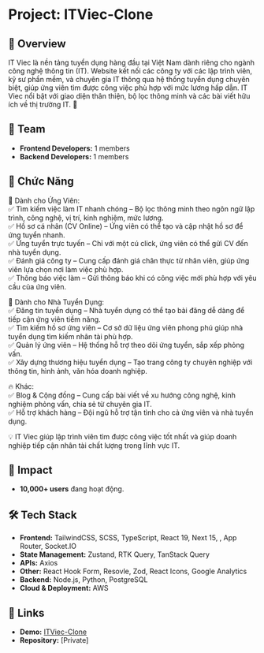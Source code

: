 # Project: ITViec-Clone

## 📌 Overview

IT Viec là nền tảng tuyển dụng hàng đầu tại Việt Nam dành riêng cho ngành công nghệ thông tin (IT). Website kết nối các công ty với các lập trình viên, kỹ sư phần mềm, và chuyên gia IT thông qua hệ thống tuyển dụng chuyên biệt, giúp ứng viên tìm được công việc phù hợp với mức lương hấp dẫn. IT Viec nổi bật với giao diện thân thiện, bộ lọc thông minh và các bài viết hữu ích về thị trường IT. 🚀

## 👥 Team

- **Frontend Developers:** 1 members
- **Backend Developers:** 1 members

## 🎯 Chức Năng

🚀 Dành cho Ứng Viên: <br/>
✅ Tìm kiếm việc làm IT nhanh chóng – Bộ lọc thông minh theo ngôn ngữ lập trình, công nghệ, vị trí, kinh nghiệm, mức lương. <br/>
✅ Hồ sơ cá nhân (CV Online) – Ứng viên có thể tạo và cập nhật hồ sơ để ứng tuyển nhanh. <br/>
✅ Ứng tuyển trực tuyến – Chỉ với một cú click, ứng viên có thể gửi CV đến nhà tuyển dụng. <br/>
✅ Đánh giá công ty – Cung cấp đánh giá chân thực từ nhân viên, giúp ứng viên lựa chọn nơi làm việc phù hợp. <br/>
✅ Thông báo việc làm – Gửi thông báo khi có công việc mới phù hợp với yêu cầu của ứng viên. <br/>

🏢 Dành cho Nhà Tuyển Dụng: <br/>
✅ Đăng tin tuyển dụng – Nhà tuyển dụng có thể tạo bài đăng dễ dàng để tiếp cận ứng viên tiềm năng. <br/>
✅ Tìm kiếm hồ sơ ứng viên – Cơ sở dữ liệu ứng viên phong phú giúp nhà tuyển dụng tìm kiếm nhân tài phù hợp. <br/>
✅ Quản lý ứng viên – Hệ thống hỗ trợ theo dõi ứng tuyển, sắp xếp phỏng vấn. <br/>
✅ Xây dựng thương hiệu tuyển dụng – Tạo trang công ty chuyên nghiệp với thông tin, hình ảnh, văn hóa doanh nghiệp. <br/>

🔥 Khác: <br/>
✅ Blog & Cộng đồng – Cung cấp bài viết về xu hướng công nghệ, kinh nghiệm phỏng vấn, chia sẻ từ chuyên gia IT. <br/>
✅ Hỗ trợ khách hàng – Đội ngũ hỗ trợ tận tình cho cả ứng viên và nhà tuyển dụng. <br/>

💡 IT Viec giúp lập trình viên tìm được công việc tốt nhất và giúp doanh nghiệp tiếp cận nhân tài chất lượng trong lĩnh vực IT.

## 🚀 Impact

- **10,000+ users** đang hoạt động.

## 🛠️ Tech Stack

- **Frontend:** TailwindCSS, SCSS, TypeScript, React 19, Next 15, , App Router, Socket.IO
- **State Management:** Zustand, RTK Query, TanStack Query
- **APIs:** Axios
- **Other:** React Hook Form, Resovle, Zod, React Icons, Google Analytics
- **Backend:** Node.js, Python, PostgreSQL
- **Cloud & Deployment:** AWS

## 🔗 Links

- **Demo:** [ITViec-Clone](https://it-viec-clone.vercel.app/)
- **Repository:** [Private]
